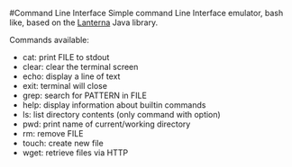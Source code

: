#Command Line Interface
Simple command Line Interface emulator, bash like, based on the <a href="https://github.com/mabe02/lanterna">Lanterna</a> Java library.

Commands available:
- cat: print FILE to stdout
- clear: clear the terminal screen
- echo: display a line of text
- exit: terminal will close
- grep: search for PATTERN in FILE
- help: display information about builtin commands
- ls: list directory contents (only command with option)
- pwd: print name of current/working directory
- rm: remove FILE
- touch: create new file
- wget: retrieve files via HTTP